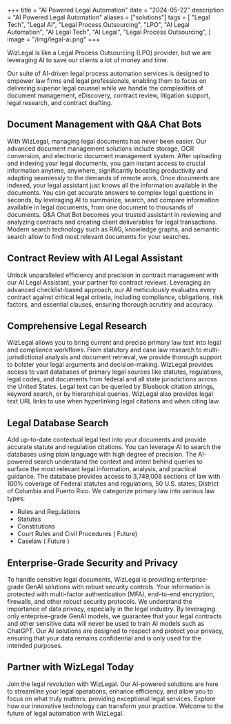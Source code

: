 +++
title = "AI Powered Legal Automation"
date = "2024-05-22"
description = "AI Powered Legal Automation"
aliases = ["solutions"]
tags = [
    "Legal Tech",
    "Legal AI",
    "Legal Process Outsourcing",
    "LPO",
    "AI Legal Automation",
    "AI Legal Tech",
    "AI Legal",
    "Legal Process Outsourcing",
]
image = "/img/legal-ai.png"
+++

WizLegal is like a Legal Process Outsourcing (LPO) provider, but we are leveraging AI to save our clients a lot of money and time.  

Our suite of AI-driven legal process automation services is designed to empower law firms and legal professionals, enabling them to focus on delivering superior legal counsel while we handle the complexities of document management, eDiscovery, contract review, litigation support, legal research, and contract drafting.

## Document Management with Q&A Chat Bots

With WizLegal, managing legal documents has never been easier. Our advanced document management solutions include storage, OCR conversion, and electronic document management system. After uploading and indexing your legal documents, you gain instant access to crucial information anytime, anywhere, significantly boosting productivity and adapting seamlessly to the demands of remote work. Once documents are indexed, your legal assistant just knows all the information available in the documents. You can get accurate answers to complex legal questions in seconds, by leveraging AI to summarize, search, and compare information available in legal documents, from one document to thousands of documents.  Q&A Chat Bot becomes your trusted assistant in reviewing and analyzing contracts and creating client deliverables for legal transactions.  Modern search technology such as RAG, knowledge graphs, and semantic search allow to find most relevant documents for your searches.

## Contract Review with AI Legal Assistant
Unlock unparalleled efficiency and precision in contract management with our AI Legal Assistant, your partner for contract reviews. Leveraging an advanced checklist-based approach, our AI meticulously evaluates every contract against critical legal criteria, including compliance, obligations, risk factors, and essential clauses, ensuring thorough scrutiny and accuracy.  

## Comprehensive Legal Research

WizLegal allows you to bring current and precise primary law text into legal and compliance workflows.  From statutory and case law research to multi-jurisdictional analysis and document retrieval, we provide thorough support to bolster your legal arguments and decision-making. WizLegal provides access to vast databases of primary legal sources like statutes, regulations, legal codes, and documents from federal and all state jurisdictions across the United States. Legal text can be queried by Bluebook citation strings, keyword search, or by hierarchical queries.  WizLegal also provides legal text URL links to use when hyperlinking legal citations and when citing law. 

## Legal Database Search
Add up-to-date contextual legal text into your documents and provide accurate statute and regulation citations.  You can leverage AI to search the databases using plain language with high degree of precision.  The AI-powered search understand the context and intent behind queries to surface the most relevant legal information, analysis, and practical guidance. The database provides access to 3,749,008 sections of law with 100% coverage of Federal statutes and regulations, 50 U.S. states, District of Columbia and Puerto Rico. We categorize primary law into various law types:
* Rules and Regulations 
* Statutes 
* Constitutions 
* Court Rules and Civil Procedures ( Future)
* Caselaw ( Future )

## Enterprise-Grade Security and Privacy 
To handle sensitive legal documents, WizLegal is providing enterprise-grade GenAI solutions with robust security controls.  Your information is protected with multi-factor authentication (MFA), end-to-end encryption, firewalls, and other robust security protocols.  We understand the importance of data privacy, especially in the legal industry.  By leveraging only enteprise-grade GenAI models, we guarantee that your legal contracts and other sensitive data will never be used to train AI models such as ChatGPT. Our AI solutions are designed to respect and protect your privacy, ensuring that your data remains confidential and is only used for the intended purposes.

## Partner with WizLegal Today
Join the legal revolution with WizLegal. Our AI-powered solutions are here to streamline your legal operations, enhance efficiency, and allow you to focus on what truly matters: providing exceptional legal services. Explore how our innovative technology can transform your practice. Welcome to the future of legal automation with WizLegal.
